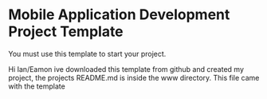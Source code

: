 # Mobile Application Development Project Template
You must use this template to start your project.

Hi Ian/Eamon ive downloaded this template from github and created my project, the projects README.md is inside the www directory. This file came with the template
